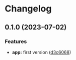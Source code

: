 # Changelog

## 0.1.0 (2023-07-02)


### Features

* **app:** first version ([d3c6068](https://github.com/whazor/stupid-auth/commit/d3c60680507e3ac6ad0348c59f5a3978569a548e))
